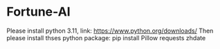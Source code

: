 ﻿# Fortune-AI
Please install python 3.11, link: 
   https://www.python.org/downloads/
Then please install thses python package:
   pip install Pillow requests zhdate
